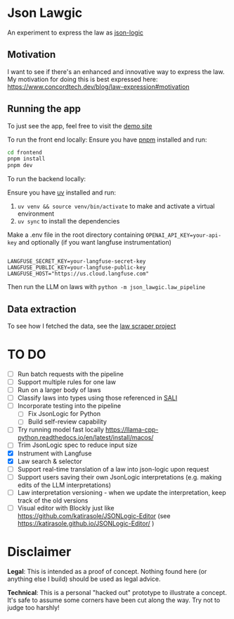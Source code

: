 # Json Lawgic

An experiment to express the law as [json-logic](https://jsonlogic.com/)

## Motivation

I want to see if there's an enhanced and innovative way to express the law.
My motivation for doing this is best expressed here: https://www.concordtech.dev/blog/law-expression#motivation

## Running the app

To just see the app, feel free to visit the [demo site](https://json-lawgic.vercel.app/)

To run the front end locally:
Ensure you have [pnpm](https://pnpm.io/) installed and run:

```bash
cd frontend
pnpm install
pnpm dev
```

To run the backend locally:

Ensure you have [uv](https://github.com/astral-sh/uv) installed and run:

1. `uv venv && source venv/bin/activate` to make and activate a virtual environment
2. `uv sync` to install the dependencies

Make a .env file in the root directory containing `OPENAI_API_KEY=your-api-key` and optionally (if you want langfuse instrumentation)

```config

LANGFUSE_SECRET_KEY=your-langfuse-secret-key
LANGFUSE_PUBLIC_KEY=your-langfuse-public-key
LANGFUSE_HOST="https://us.cloud.langfuse.com"
```

Then run the LLM on laws with `python -m json_lawgic.law_pipeline`

## Data extraction

To see how I fetched the data, see the [law scraper project](https://github.com/piers109uk/law-scraper)

# TO DO

- [ ] Run batch requests with the pipeline
- [ ] Support multiple rules for one law
- [ ] Run on a larger body of laws
- [ ] Classify laws into types using those referenced in [SALI](https://github.com/sali-legal)
- [ ] Incorporate testing into the pipeline
  - [ ] Fix JsonLogic for Python
  - [ ] Build self-review capability
- [ ] Try running model fast locally https://llama-cpp-python.readthedocs.io/en/latest/install/macos/
- [ ] Trim JsonLogic spec to reduce input size
- [x] Instrument with Langfuse
- [x] Law search & selector
- [ ] Support real-time translation of a law into json-logic upon request
- [ ] Support users saving their own JsonLogic interpretations (e.g. making edits of the LLM interpretations)
- [ ] Law interpretation versioning - when we update the interpretation, keep track of the old versions
- [ ] Visual editor with Blockly just like https://github.com/katirasole/JSONLogic-Editor (see https://katirasole.github.io/JSONLogic-Editor/ )

# Disclaimer

**Legal**: This is intended as a proof of concept. Nothing found here (or anything else I build) should be used as legal advice.

**Technical**: This is a personal "hacked out" prototype to illustrate a concept. It's safe to assume some corners have been cut along the way. Try not to judge too harshly!
